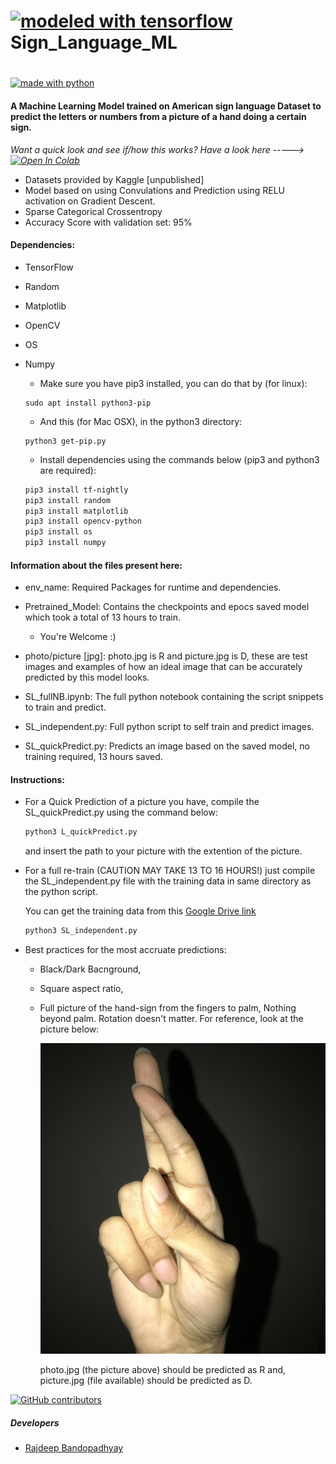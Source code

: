 #                 [![modeled with tensorflow](https://drive.google.com/uc?authuser=0&id=1Vfwy9Cb3KF_ATWPIeifcP_L286EUf0_3&export=download)](https://www.tensorflow.org/) Sign_Language_ML

#                  

[![made with python](https://forthebadge.com/images/badges/made-with-python.svg)](https://www.python.org)



#### A Machine Learning Model trained on American sign language Dataset to predict the letters or numbers from a picture of a hand doing a certain sign.

*Want a quick look and see if/how this works?*
    *Have a look here ----->  [![Open In Colab](https://colab.research.google.com/assets/colab-badge.svg)](https://colab.research.google.com/drive/1EMvokUcPU1LJ8SvsWKLiEk9whFvVUWi3)*




- Datasets provided by Kaggle [unpublished]
- Model based on using Convulations and Prediction using RELU activation on Gradient Descent.
- Sparse Categorical Crossentropy
- Accuracy Score with validation set: 95%

#### Dependencies: 
- TensorFlow
- Random
- Matplotlib
- OpenCV
- OS
- Numpy

    + Make sure you have pip3 installed, you can do that by (for linux):
    ```
    sudo apt install python3-pip
    ```

    + And this (for Mac OSX), in the python3 directory:
    ```
    python3 get-pip.py
    ```

    + Install dependencies using the commands below (pip3 and python3 are required):

    ```bash
    pip3 install tf-nightly
    pip3 install random
    pip3 install matplotlib
    pip3 install opencv-python
    pip3 install os
    pip3 install numpy
    ```

#### Information about the files present here:

- env_name: Required Packages for runtime and dependencies.

- Pretrained_Model: Contains the checkpoints and epocs saved model which took a total of 13 hours to train. 
    + You're Welcome :)

- photo/picture [jpg]: photo.jpg is R and picture.jpg is D, these are test images and examples of how an ideal image    that can be accurately predicted by this model looks.

- SL_fullNB.ipynb: The full python notebook containing the script snippets to train and predict.

- SL_independent.py: Full python script to self train and predict images.

- SL_quickPredict.py: Predicts an image based on the saved model, no training required, 13 hours saved. 



#### Instructions:

  + For a Quick Prediction of a picture you have, compile the SL_quickPredict.py using the command below:
     
     ```bash
     python3 L_quickPredict.py
     ```
    and insert the path to your picture with the extention of the picture.

  + For a full re-train (CAUTION MAY TAKE 13 TO 16 HOURS!) just compile the SL_independent.py file with the training    data in         same directory as the python script.
  
    You can get the training data from this [Google Drive link](https://drive.google.com/open?id=1apmXyY8OQx68b4-2G9Mttgrml7bldWfq)
    ```bash
    python3 SL_independent.py
    ```
  + Best practices for the most accruate predictions:
    + Black/Dark Bacnground,
    + Square aspect ratio,
    + Full picture of the hand-sign from the fingers to palm,
        Nothing beyond palm. Rotation doesn't matter.
        For reference, look at the picture below:
        
       ![Here:](https://raw.githubusercontent.com/mareep-raljodid/SignLanguage_ML/master/photo.jpg)
        
        photo.jpg (the picture above) should be predicted as R and,
        picture.jpg (file available) should be predicted as D.
    
    

[![GitHub contributors](https://img.shields.io/github/contributors/mareep-raljodid/SignLanguage_ML?style=for-the-badge)](https://github.com/mareep-raljodid)

##### Developers
- [Rajdeep Bandopadhyay](https://github.com/mareep-raljodid)


